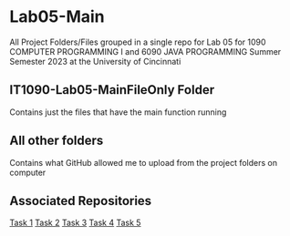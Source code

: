 # Lab05-Main
All Project Folders/Files grouped in a single repo for Lab 05 for 1090 COMPUTER PROGRAMMING I and 6090 JAVA PROGRAMMING Summer Semester 2023 at the University of Cincinnati

## IT1090-Lab05-MainFileOnly Folder
Contains just the files that have the main function running

## All other folders
Contains what GitHub allowed me to upload from the project folders on computer

## Associated Repositories
[Task 1](https://github.com/PipoAT/ShipCostCalculator)
[Task 2](https://github.com/PipoAT/BirthMonth)
[Task 3](https://github.com/PipoAT/PartyAffiliation)
[Task 4](https://github.com/PipoAT/TheaterKiosk)
[Task 5](https://github.com/PipoAT/NumCompare)
